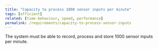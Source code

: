 ```yaml
---
title: "Capacity to process 1000 sensor inputs per minute"
tags: [efficient]
related: [time-behaviour, speed, performance]
permalink: /requirements/capacity-to-process-sensor-inputs
---
```


<div class="quality-requirement" markdown="1">

The system must be able to record, process and store 1000 sensor inputs per minute.

</div><br>




